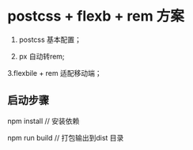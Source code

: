 

# postcss + flexb + rem 方案 #


1. postcss 基本配置；

2. px 自动转rem;

3.flexbile + rem 适配移动端；



## 启动步骤 ##

npm install                              // 安装依赖


npm run build                            // 打包输出到dist 目录